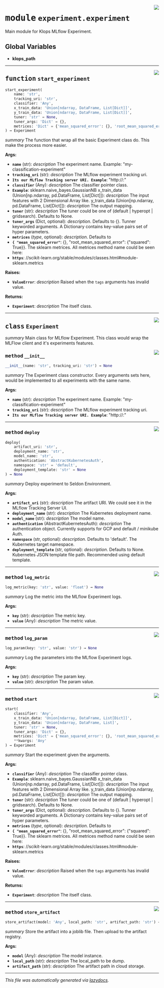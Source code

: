 <!-- markdownlint-disable -->

<a href="../klops/experiment/experiment.py#L0"><img align="right" style="float:right;" src="https://img.shields.io/badge/-source-cccccc?style=flat-square"></a>

# <kbd>module</kbd> `experiment.experiment`
Main module for Klops MLflow Experiment. 

**Global Variables**
---------------
- **klops_path**

---

<a href="../klops/experiment/experiment.py#L177"><img align="right" style="float:right;" src="https://img.shields.io/badge/-source-cccccc?style=flat-square"></a>

## <kbd>function</kbd> `start_experiment`

```python
start_experiment(
    name: 'str',
    tracking_uri: 'str',
    classifier: 'Any',
    x_train_data: 'Union[ndarray, DataFrame, List[Dict]]',
    y_train_data: 'Union[ndarray, DataFrame, List[Dict]]',
    tuner: 'str' = None,
    tuner_args: 'Dict' = {},
    metrices: 'Dict' = {'mean_squared_error': {}, 'root_mean_squared_error': {'squared': True}}
) → Experiment
```

_summary_ The function that wrap all the basic Experiment class do. This make the process more easier. 



**Args:**
 
 - <b>`name`</b> (str):  _description_ The experiment name. Example: "my-classification-experiment" 
 - <b>`tracking_uri`</b> (str):  _description_ The MLflow experiment tracking uri. 
 - <b>`Its our MLflow Tracking server URI. Example`</b>:  "http://<your-mlflow-host>:<port>" 
 - <b>`classifier`</b> (Any):  _description_ The classifier pointer class. 
 - <b>`Example`</b>:  sklearn.naive_bayes.GaussianNB x_train_data (Union[np.ndarray, pd.DataFrame, List[Dict]]): _description_ The input features with 2 Dimensional Array like. y_train_data (Union[np.ndarray, pd.DataFrame, List[Dict]]): _description_ The output mapping. 
 - <b>`tuner`</b> (str):  _description_ The tuner could be one of (default | hyperopt | gridsearch).  Defaults to None. 
 - <b>`tuner_args`</b> (Dict, optional):  _description_. Defaults to {}. Tunner keyworded arguments.  A Dictionary contains key-value pairs set of hyper parameters. 
 - <b>`metrices`</b> (_type_, optional):  _description_. Defaults to 
 - <b>`{ "mean_squared_error"`</b>:  {}, "root_mean_squared_error": {"squared": True}}. The sklearn metrices. All metrices method name could be seen here: 
 - <b>`https`</b>: //scikit-learn.org/stable/modules/classes.html#module-sklearn.metrics 

**Raises:**
 
 - <b>`ValueError`</b>:  _description_ Raised when the `tags` arguments has invalid value. 

**Returns:**
 
 - <b>`Experiment`</b>:  _description_ The itself class. 


---

<a href="../klops/experiment/experiment.py#L23"><img align="right" style="float:right;" src="https://img.shields.io/badge/-source-cccccc?style=flat-square"></a>

## <kbd>class</kbd> `Experiment`
_summary_ Main class for MLflow Experiment. This class would wrap the MLFlow client and it's experiments features. 

<a href="../klops/experiment/experiment.py#L29"><img align="right" style="float:right;" src="https://img.shields.io/badge/-source-cccccc?style=flat-square"></a>

### <kbd>method</kbd> `__init__`

```python
__init__(name: 'str', tracking_uri: 'str') → None
```

_summary_ The Experiment class constructor. Every arguments sets here, would be implemented to all experiments with the same name. 

**Args:**
 
 - <b>`name`</b> (str):  _description_ The experiment name. Example: "my-classification-experiment" 
 - <b>`tracking_uri`</b> (str):  _description_ The MLflow experiment tracking uri. 
 - <b>`Its our MLflow Tracking server URI. Example`</b>:  "http://<your-mlflow-host>:<port>" 




---

<a href="../klops/experiment/experiment.py#L141"><img align="right" style="float:right;" src="https://img.shields.io/badge/-source-cccccc?style=flat-square"></a>

### <kbd>method</kbd> `deploy`

```python
deploy(
    artifact_uri: 'str',
    deployment_name: 'str',
    model_name: 'str',
    authentication: 'AbstractKubernetesAuth',
    namespace: 'str' = 'default',
    deployment_template: 'str' = None
) → None
```

_summary_ Deploy experiment to Seldon Environment. 

**Args:**
 
 - <b>`artifact_uri`</b> (str):  _description_ The artifact URI.  We could see it in the MLflow Tracking Server UI. 
 - <b>`deployment_name`</b> (str):  _description_ The Kubernetes deployment name. 
 - <b>`model_name`</b> (str):  _description_ The model name. 
 - <b>`authentication`</b> (AbstractKubernetesAuth):  _description_ The authentication object.  Currently supports for GCP and default / minikube Auth. 
 - <b>`namespace`</b> (str, optional):  _description_. Defaults to 'default'.  The Kubernetes target namespace. 
 - <b>`deployment_template`</b> (str, optional):  _description_. Defaults to None.  Kubernetes JSON template file path. Recommended using default template. 

---

<a href="../klops/experiment/experiment.py#L132"><img align="right" style="float:right;" src="https://img.shields.io/badge/-source-cccccc?style=flat-square"></a>

### <kbd>method</kbd> `log_metric`

```python
log_metric(key: 'str', value: 'float') → None
```

_summary_ Log the metric into the MLflow Experiment logs. 

**Args:**
 
 - <b>`key`</b> (str):  _description_ The metric key. 
 - <b>`value`</b> (Any):  _description_ The metric value. 

---

<a href="../klops/experiment/experiment.py#L123"><img align="right" style="float:right;" src="https://img.shields.io/badge/-source-cccccc?style=flat-square"></a>

### <kbd>method</kbd> `log_param`

```python
log_param(key: 'str', value: 'str') → None
```

_summary_ Log the parameters into the MLflow Experiment logs. 

**Args:**
 
 - <b>`key`</b> (str):  _description_ The param key. 
 - <b>`value`</b> (str):  _description_ The param value. 

---

<a href="../klops/experiment/experiment.py#L46"><img align="right" style="float:right;" src="https://img.shields.io/badge/-source-cccccc?style=flat-square"></a>

### <kbd>method</kbd> `start`

```python
start(
    classifier: 'Any',
    x_train_data: 'Union[ndarray, DataFrame, List[Dict]]',
    y_train_data: 'Union[ndarray, DataFrame, List]',
    tuner: 'str' = None,
    tuner_args: 'Dict' = {},
    metrices: 'Dict' = {'mean_squared_error': {}, 'root_mean_squared_error': {'squared': False}},
    **kwargs: 'Any'
) → Experiment
```

_summary_ Start the experiment given the arguments. 

**Args:**
 
 - <b>`classifier`</b> (Any):  _description_ The classifier pointer class. 
 - <b>`Example`</b>:  sklearn.naive_bayes.GaussianNB x_train_data (Union[np.ndarray, pd.DataFrame, List[Dict]]): _description_ The input features with 2 Dimensional Array like. y_train_data (Union[np.ndarray, pd.DataFrame, List[Dict]]): _description_ The output mapping. 
 - <b>`tuner`</b> (str):  _description_ The tuner could be one of (default | hyperopt | gridsearch).  Defaults to None. 
 - <b>`tuner_args`</b> (Dict, optional):  _description_. Defaults to {}. Tunner keyworded arguments.  A Dictionary contains key-value pairs set of hyper parameters. 
 - <b>`metrices`</b> (_type_, optional):  _description_. Defaults to 
 - <b>`{ "mean_squared_error"`</b>:  {}, "root_mean_squared_error": {"squared": True}}. The sklearn metrices. All metrices method name could be seen here: 
 - <b>`https`</b>: //scikit-learn.org/stable/modules/classes.html#module-sklearn.metrics 



**Raises:**
 
 - <b>`ValueError`</b>:  _description_ Raised when the `tags` arguments has invalid value. 



**Returns:**
 
 - <b>`Experiment`</b>:  _description_ The itself class. 

---

<a href="../klops/experiment/experiment.py#L110"><img align="right" style="float:right;" src="https://img.shields.io/badge/-source-cccccc?style=flat-square"></a>

### <kbd>method</kbd> `store_artifact`

```python
store_artifact(model: 'Any', local_path: 'str', artifact_path: 'str') → None
```

_summary_ Store the artifact into a joblib file. Then upload to the artifact registry. 

**Args:**
 
 - <b>`model`</b> (Any):  _description_ The model instance. 
 - <b>`local_path`</b> (str):  _description_ The local_path to be dump. 
 - <b>`artifact_path`</b> (str):  _description_ The artifact path in cloud storage. 




---

_This file was automatically generated via [lazydocs](https://github.com/ml-tooling/lazydocs)._
